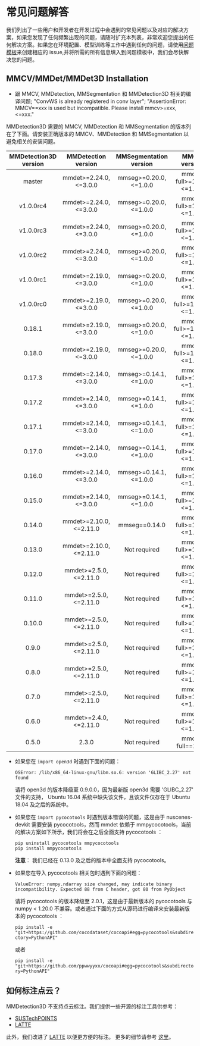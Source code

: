 # 常见问题解答

我们列出了一些用户和开发者在开发过程中会遇到的常见问题以及对应的解决方案，如果您发现了任何频繁出现的问题，请随时扩充本列表，非常欢迎您提出的任何解决方案。如果您在环境配置、模型训练等工作中遇到任何的问题，请使用[问题模板](https://github.com/open-mmlab/mmdetection3d/blob/master/.github/ISSUE_TEMPLATE/error-report.md/)来创建相应的 issue,并将所需的所有信息填入到问题模板中，我们会尽快解决您的问题。

## MMCV/MMDet/MMDet3D Installation

- 跟 MMCV, MMDetection, MMSegmentation 和 MMDetection3D 相关的编译问题; "ConvWS is already registered in conv layer"; "AssertionError: MMCV==xxx is used but incompatible. Please install mmcv>=xxx, \<=xxx."

MMDetection3D 需要的 MMCV, MMDetection 和 MMSegmentation 的版本列在了下面。请安装正确版本的 MMCV、MMDetection 和 MMSegmentation 以避免相关的安装问题。

  | MMDetection3D version |   MMDetection version    | MMSegmentation version  |        MMCV version         |
  | :-------------------: | :----------------------: | :---------------------: | :-------------------------: |
  |        master         | mmdet>=2.24.0, \<=3.0.0  | mmseg>=0.20.0, \<=1.0.0 | mmcv-full>=1.5.2, \<=1.7.0  |
  |       v1.0.0rc4       | mmdet>=2.24.0, \<=3.0.0  | mmseg>=0.20.0, \<=1.0.0 | mmcv-full>=1.5.2, \<=1.7.0  |
  |       v1.0.0rc3       | mmdet>=2.24.0, \<=3.0.0  | mmseg>=0.20.0, \<=1.0.0 | mmcv-full>=1.4.8, \<=1.6.0  |
  |       v1.0.0rc2       | mmdet>=2.24.0, \<=3.0.0  | mmseg>=0.20.0, \<=1.0.0 | mmcv-full>=1.4.8, \<=1.6.0  |
  |       v1.0.0rc1       | mmdet>=2.19.0, \<=3.0.0  | mmseg>=0.20.0, \<=1.0.0 | mmcv-full>=1.4.8, \<=1.5.0  |
  |       v1.0.0rc0       | mmdet>=2.19.0, \<=3.0.0  | mmseg>=0.20.0, \<=1.0.0 | mmcv-full>=1.3.17, \<=1.5.0 |
  |        0.18.1         | mmdet>=2.19.0, \<=3.0.0  | mmseg>=0.20.0, \<=1.0.0 | mmcv-full>=1.3.17, \<=1.5.0 |
  |        0.18.0         | mmdet>=2.19.0, \<=3.0.0  | mmseg>=0.20.0, \<=1.0.0 | mmcv-full>=1.3.17, \<=1.5.0 |
  |        0.17.3         | mmdet>=2.14.0, \<=3.0.0  | mmseg>=0.14.1, \<=1.0.0 | mmcv-full>=1.3.8, \<=1.4.0  |
  |        0.17.2         | mmdet>=2.14.0, \<=3.0.0  | mmseg>=0.14.1, \<=1.0.0 | mmcv-full>=1.3.8, \<=1.4.0  |
  |        0.17.1         | mmdet>=2.14.0, \<=3.0.0  | mmseg>=0.14.1, \<=1.0.0 | mmcv-full>=1.3.8, \<=1.4.0  |
  |        0.17.0         | mmdet>=2.14.0, \<=3.0.0  | mmseg>=0.14.1, \<=1.0.0 | mmcv-full>=1.3.8, \<=1.4.0  |
  |        0.16.0         | mmdet>=2.14.0, \<=3.0.0  | mmseg>=0.14.1, \<=1.0.0 | mmcv-full>=1.3.8, \<=1.4.0  |
  |        0.15.0         | mmdet>=2.14.0, \<=3.0.0  | mmseg>=0.14.1, \<=1.0.0 | mmcv-full>=1.3.8, \<=1.4.0  |
  |        0.14.0         | mmdet>=2.10.0, \<=2.11.0 |      mmseg==0.14.0      | mmcv-full>=1.3.1, \<=1.4.0  |
  |        0.13.0         | mmdet>=2.10.0, \<=2.11.0 |      Not required       | mmcv-full>=1.2.4, \<=1.4.0  |
  |        0.12.0         | mmdet>=2.5.0, \<=2.11.0  |      Not required       | mmcv-full>=1.2.4, \<=1.4.0  |
  |        0.11.0         | mmdet>=2.5.0, \<=2.11.0  |      Not required       | mmcv-full>=1.2.4, \<=1.3.0  |
  |        0.10.0         | mmdet>=2.5.0, \<=2.11.0  |      Not required       | mmcv-full>=1.2.4, \<=1.3.0  |
  |         0.9.0         | mmdet>=2.5.0, \<=2.11.0  |      Not required       | mmcv-full>=1.2.4, \<=1.3.0  |
  |         0.8.0         | mmdet>=2.5.0, \<=2.11.0  |      Not required       | mmcv-full>=1.1.5, \<=1.3.0  |
  |         0.7.0         | mmdet>=2.5.0, \<=2.11.0  |      Not required       | mmcv-full>=1.1.5, \<=1.3.0  |
  |         0.6.0         | mmdet>=2.4.0, \<=2.11.0  |      Not required       | mmcv-full>=1.1.3, \<=1.2.0  |
  |         0.5.0         |          2.3.0           |      Not required       |      mmcv-full==1.0.5       |

- 如果您在 `import open3d` 时遇到下面的问题：

  `OSError: /lib/x86_64-linux-gnu/libm.so.6: version 'GLIBC_2.27' not found`

  请将 open3d 的版本降级至 0.9.0.0，因为最新版 open3d 需要 'GLIBC_2.27' 文件的支持， Ubuntu 16.04 系统中缺失该文件，且该文件仅存在于 Ubuntu 18.04 及之后的系统中。

- 如果您在 `import pycocotools` 时遇到版本错误的问题，这是由于 nuscenes-devkit 需要安装 pycocotools，然而 mmdet 依赖于 mmpycocotools，当前的解决方案如下所示，我们将会在之后全面支持 pycocotools ：

  ```shell
  pip uninstall pycocotools mmpycocotools
  pip install mmpycocotools
  ```

  **注意**： 我们已经在 0.13.0 及之后的版本中全面支持 pycocotools。

- 如果您在导入 pycocotools 相关包时遇到下面的问题：

  `ValueError: numpy.ndarray size changed, may indicate binary incompatibility. Expected 88 from C header, got 80 from PyObject`

  请将 pycocotools 的版本降级至 2.0.1，这是由于最新版本的 pycocotools 与 numpy \< 1.20.0 不兼容。或者通过下面的方式从源码进行编译来安装最新版本的 pycocotools ：

  `pip install -e "git+https://github.com/cocodataset/cocoapi#egg=pycocotools&subdirectory=PythonAPI"`

  或者

  `pip install -e "git+https://github.com/ppwwyyxx/cocoapi#egg=pycocotools&subdirectory=PythonAPI"`

## 如何标注点云？

MMDetection3D 不支持点云标注。我们提供一些开源的标注工具供参考：

- [SUSTechPOINTS](https://github.com/naurril/SUSTechPOINTS)
- [LATTE](https://github.com/bernwang/latte)

此外，我们改进了 [LATTE](https://github.com/bernwang/latte) 以便更方便的标注。 更多的细节请参考 [这里](https://arxiv.org/abs/2011.10174)。

